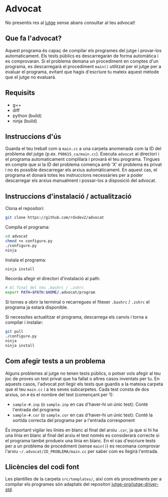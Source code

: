 # Advocat
No presentis res al [jutge](https://jutge.org) sense abans consultar al teu advocat!

## Que fa l'advocat?
Aquest programa és capaç de compilar els programes del jutge i provar-los automaticament. Els tests públics es descarregaràn de forma automàtica i es comprovaran. Si el problema demana un procediment en comptes d'un programa, es descarregarà el procediment `main()` utilitzat per el jutge per a evaluar el programa, evitant que hagis d'escriure tu mateix aquest mètode que el jutge no evaluarà.

## Requisits
- g++
- diff
- python (build)
- ninja (build)

## Instruccions d'ús
Guarda el teu treball com a `main.cc` a una carpeta anomenada com la ID del problema del jutge (p.ex. `P90615_ca/main.cc`). Executa `advocat` al directori i el programa automaticament complilarà i provarà el teu programa. Tingues en compte que si la ID del problema comença amb 'X' el problema és privat i no és possible descarregar els arxius automàticament. En aquest cas, el programa et donarà totes les instruccions necessàries per a poder descarregar els arxius manualment i possar-los a disposició del advocat.

## Instruccions d'instalació / actualització
Clona el repositori:
``` Bash
git clone https://github.com/rdvdev2/advocat
```
Compila el programa:
``` Bash
cd advocat
chmod +x configure.py
./configure.py
ninja
```
Instala el programa:
``` Bash
ninja install
```
Recorda afegir el directori d'instalació al path:
``` Bash
# Al final del teu .bashrc / .zshrc
export PATH=$PATH:$HOME/.advocat/program
```
Si tornes a obrir la terminal o recarregues el fitexer `.bashrc` / `.zshrc` el programa ja estarà disponible.

Si necessites actualitzar el programa, descarrega els canvis i torna a compilar i instalar:
``` Bash
git pull
./configure.py
ninja
ninja install
```

## Com afegir tests a un problema
Alguns problemes al jutge no tenen tests públics, o potser vols afegir al teu joc de proves un test privat que ha fallat o altres casos inventats per tu. En aquests casos, l'advocat pot llegir els tests que guardis a la mateixa carpeta que el teu ```main.cc``` i a les seves subcarpetes. Cada test consta de dos arxius, on ```#``` és el nombre del test (començant per 1):
- ```sample-#.inp``` (o ```sample.inp``` en cas d'haver-hi un únic test): Contè l'entrada del programa
- ```sample-#.cor``` (o ```sample.cor``` en cas d'haver-hi un únic test): Contè la sortida correcta del programa per a l'entrada corresponent

És important vigilar les línies en blanc al final del arxiu ```.cor```, ja que si hi ha una línia en blanc al final del arxiu el test només es considerarà correcte si el programa també produeix una línia en blanc. En el cas d'escriure tests per a un problema de procediment (sense ```main()```) es recomana comprovar l'arxiu ```~/.advocat/ID_PROBLEMA/main.cc``` per saber com es llegirà l'entrada.

## Llicències del codi font
Les plantilles de la carpeta `src/templates/`, així com els procediments per a compilar els programes són adaptats del repositori [jutge-org/jutge-driver-std](https://github.com/jutge-org/jutge-driver-std).